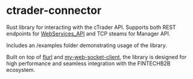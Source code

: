 # ctrader-connector
Rust library for interacting with the cTrader API.
Supports both REST endpoints for [WebServices_API](https://docs.spotware.com/en/WebServices_API) and TCP steams for Manager API.

Includes an /examples folder demonstrating usage of the library.

Built on top of [flurl](https://github.com/MyJetTools/fl-url) and [my-web-socket-client](https://github.com/MyJetTools/my-web-socket-client), the library is designed for high performance and seamless integration with the FINTECHB2B ecosystem.
